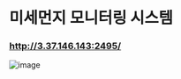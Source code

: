 # 미세먼지 모니터링 시스템
### http://3.37.146.143:2495/
![image](https://github.com/user-attachments/assets/f60f246e-8ceb-40ab-a1e5-20af36c9a3d3)

